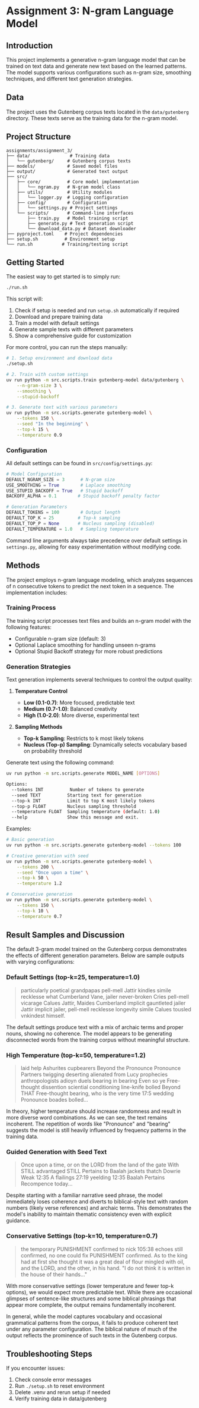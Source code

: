 # Assignment 3: N-gram Language Model

## Introduction
This project implements a generative n-gram language model that can be trained on text data and generate new text based on the learned patterns. The model supports various configurations such as n-gram size, smoothing techniques, and different text generation strategies.

## Data
The project uses the Gutenberg corpus texts located in the `data/gutenberg` directory. These texts serve as the training data for the n-gram model.

## Project Structure

```
assignments/assignment_3/
├── data/               # Training data
│   └── gutenberg/     # Gutenberg corpus texts
├── models/            # Saved model files
├── output/            # Generated text output
├── src/
│   ├── core/          # Core model implementation
│   │   └── ngram.py   # N-gram model class
│   ├── utils/         # Utility modules
│   │   └── logger.py  # Logging configuration
│   ├── config/        # Configuration
│   │   └── settings.py # Project settings
│   └── scripts/       # Command-line interfaces
│       ├── train.py   # Model training script
│       ├── generate.py # Text generation script
│       └── download_data.py # Dataset downloader
├── pyproject.toml    # Project dependencies
├── setup.sh          # Environment setup
└── run.sh           # Training/testing script
```

## Getting Started
The easiest way to get started is to simply run:
```bash
./run.sh
```
This script will:
1. Check if setup is needed and run `setup.sh` automatically if required
2. Download and prepare training data
3. Train a model with default settings
4. Generate sample texts with different parameters
5. Show a comprehensive guide for customization

For more control, you can run the steps manually:
```bash
# 1. Setup environment and download data
./setup.sh

# 2. Train with custom settings
uv run python -m src.scripts.train gutenberg-model data/gutenberg \
    --n-gram-size 3 \
    --smoothing \
    --stupid-backoff

# 3. Generate text with various parameters
uv run python -m src.scripts.generate gutenberg-model \
    --tokens 150 \
    --seed "In the beginning" \
    --top-k 15 \
    --temperature 0.9
```

### Configuration
All default settings can be found in `src/config/settings.py`:

```python
# Model Configuration
DEFAULT_NGRAM_SIZE = 3      # N-gram size
USE_SMOOTHING = True        # Laplace smoothing
USE_STUPID_BACKOFF = True   # Stupid backoff
BACKOFF_ALPHA = 0.1        # Stupid backoff penalty factor

# Generation Parameters
DEFAULT_TOKENS = 100        # Output length
DEFAULT_TOP_K = 25         # Top-k sampling
DEFAULT_TOP_P = None       # Nucleus sampling (disabled)
DEFAULT_TEMPERATURE = 1.0   # Sampling temperature
```

Command line arguments always take precedence over default settings in `settings.py`, allowing for easy experimentation without modifying code.

## Methods
The project employs n-gram language modeling, which analyzes sequences of n consecutive tokens to predict the next token in a sequence. The implementation includes:

### Training Process
The training script processes text files and builds an n-gram model with the following features:
- Configurable n-gram size (default: 3)
- Optional Laplace smoothing for handling unseen n-grams
- Optional Stupid Backoff strategy for more robust predictions

### Generation Strategies
Text generation implements several techniques to control the output quality:

1. **Temperature Control**
   - **Low (0.1-0.7)**: More focused, predictable text
   - **Medium (0.7-1.0)**: Balanced creativity
   - **High (1.0-2.0)**: More diverse, experimental text

2. **Sampling Methods**
   - **Top-k Sampling**: Restricts to k most likely tokens
   - **Nucleus (Top-p) Sampling**: Dynamically selects vocabulary based on probability threshold

Generate text using the following command:

```bash
uv run python -m src.scripts.generate MODEL_NAME [OPTIONS]

Options:
  --tokens INT          Number of tokens to generate
  --seed TEXT          Starting text for generation
  --top-k INT          Limit to top K most likely tokens
  --top-p FLOAT        Nucleus sampling threshold
  --temperature FLOAT  Sampling temperature (default: 1.0)
  --help               Show this message and exit.
```

Examples:
```bash
# Basic generation
uv run python -m src.scripts.generate gutenberg-model --tokens 100

# Creative generation with seed
uv run python -m src.scripts.generate gutenberg-model \
    --tokens 200 \
    --seed "Once upon a time" \
    --top-k 50 \
    --temperature 1.2

# Conservative generation
uv run python -m src.scripts.generate gutenberg-model \
    --tokens 150 \
    --top-k 10 \
    --temperature 0.7
```

## Result Samples and Discussion

The default 3-gram model trained on the Gutenberg corpus demonstrates the effects of different generation parameters. Below are sample outputs with varying configurations:

### Default Settings (top-k=25, temperature=1.0)

> particularly poetical grandpapas pell-mell Jattir kindles simile recklesse what Cumberland Vane, jailer never-broken
> Cries pell-mell vicarage Calues Jattir, Maides Cumberland implicit gauntleted jailer Jattir implicit jailer, pell-mell
> recklesse longevity simile Calues tousled vnkindest himself.

The default settings produce text with a mix of archaic terms and proper nouns, showing no coherence. The model appears to be generating disconnected words from the training corpus without meaningful structure.


### High Temperature (top-k=50, temperature=1.2)

> laid help Ashurites cupbearers Beyond the Pronounce Pronounce Partners twigging deserting alienated from Lucy prophecies 
> anthropologists adioyn duels bearing in bearing Even so ye Free-thought dissention sciential conditioning line-knife
> bolled Beyond THAT Free-thought bearing, who is the very time 17:5 wedding Pronounce boades bolled...

In theory, higher temperature should increase randomness and result in more diverse word combinations. As we can see, the text remains  incoherent. The repetition of words like "Pronounce" and "bearing" suggests the model is still heavily influenced by frequency patterns in the training data.


### Guided Generation with Seed Text

> Once upon a time, or on the LORD from the land of the gate With STILL advantaged STILL Pertains to Baalah jackets
> thatch Dowrie Weak 12:35 A flailings 27:19 yeelding 12:35 Baalah Pertains Recompence today...

Despite starting with a familiar narrative seed phrase, the model immediately loses coherence and diverts to biblical-style text with random numbers (likely verse references) and archaic terms. This demonstrates the model's inability to maintain thematic consistency even with explicit guidance.

### Conservative Settings (top-k=10, temperature=0.7)

> the temporary PUNISHMENT confirmed to nick 105:38 echoes still confirmed, no one could fix PUNISHMENT confirmed. 
> As to the king had at first she thought it was a great deal of flour mingled with oil, and the LORD, and the other, 
> in his hand. "I do not think it is written in the house of their hands..."

With more conservative settings (lower temperature and fewer top-k options), we would expect more predictable text. While there are occasional glimpses of sentence-like structures and some biblical phrasings that appear more complete, the output remains fundamentally incoherent. 

In general, while the model captures vocabulary and occasional grammatical patterns from the corpus, it fails to produce coherent text under any parameter configuration. The biblical nature of much of the output reflects the prominence of such texts in the Gutenberg corpus.

## Troubleshooting Steps
If you encounter issues:

1. Check console error messages
2. Run `./setup.sh` to reset environment
3. Delete .venv and rerun setup if needed
4. Verify training data in data/gutenberg


